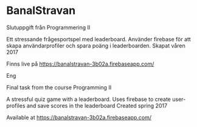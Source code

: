 # BanalStravan
Slutuppgift från Programmering II

Ett stressande frågesportspel med leaderboard.
Använder firebase för att skapa användarprofiler och spara poäng i leaderboarden.
Skapat våren 2017

Finns live på https://banalstravan-3b02a.firebaseapp.com/



Eng

Final task from the course Programming II

A stressful quiz game with a leaderboard.
Uses firebase to create user-profiles and save scores in the leaderboard
Created spring 2017

Available at https://banalstravan-3b02a.firebaseapp.com/
